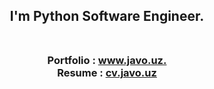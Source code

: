 
<h2 align="center">
 I'm Python Software Engineer. <br><br>
</h2>

<h3 align="center">
 Portfolio : <a target="_blank" href="https://javo.uz/" >www.javo.uz.</a><br>
 Resume : <a href="https://cv.javo.uz/">cv.javo.uz</a>
</h3>





